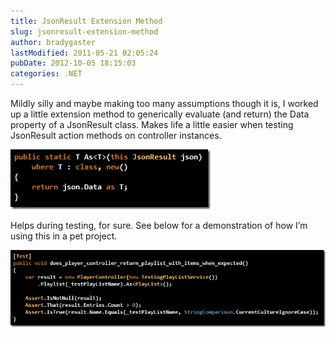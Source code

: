 ```yaml
---
title: JsonResult Extension Method
slug: jsonresult-extension-method
author: bradygaster
lastModified: 2011-05-21 02:05:24
pubDate: 2012-10-05 18:15:03
categories: .NET
---
```


<p>Mildly silly and maybe making too many assumptions though it is, I worked up a little extension method to generically evaluate (and return) the Data property of a JsonResult class. Makes life a little easier when testing JsonResult action methods on controller
  instances.</p>
<p>
  <img alt="image" src="media/image.png">
</p>
<p>Helps during testing, for sure. See below for a demonstration of how I&#x2019;m using this in a pet project.</p>
<p>
  <img alt="image" src="media/image_3.png">
</p>
